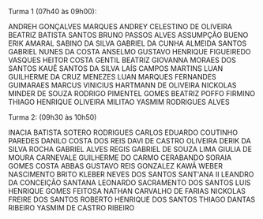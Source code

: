 Turma 1 (07h40 às 09h00):

ANDREH GONÇALVES MARQUES
ANDREY CELESTINO DE OLIVEIRA
BEATRIZ BATISTA SANTOS
BRUNO PASSOS ALVES ASSUMPÇÃO BUENO
ERIK AMARAL SABINO DA SILVA
GABRIEL DA CUNHA ALMEIDA SANTOS
GABRIEL NUNES DA COSTA ANSELMO
GUSTAVO HENRIQUE FIGUEIREDO VASQUES
HEITOR COSTA GENTIL
BEATRIZ GIOVANNA MORAES DOS SANTOS
KAUÊ SANTOS DA SILVA
LAÍS CAMPOS MARTINS
LUAN GUILHERME DA CRUZ MENEZES
LUAN MARQUES FERNANDES GUIMARAES
MARCUS VINICIUS HARTMANN DE OLIVEIRA
NICKOLAS MINDER DE SOUZA
RODRIGO PIMENTEL GOMES
BEATRIZ POFFO FIRMINO
THIAGO HENRIQUE OLIVEIRA MILITAO
YASMIM RODRIGUES ALVES

Turma 2: (09h30 às 10h50)

INACIA BATISTA SOTERO RODRIGUES
CARLOS EDUARDO COUTINHO PAREDES
DANILO COSTA DOS REIS
DAVI DE CASTRO OLIVEIRA
DERIK DA SILVA ROCHA
GABRIEL ALVES REGIS
GABRIEL DE SOUZA LIMA
GIULIA DE MOURA CARNEVALE
GUILHERME DO CARMO CERABANDO
SORAIA GOMES COSTA ABBAS
GUSTAVO REIS GONZALEZ
KAWÃ WEBER NASCIMENTO BRITO
KLEBER NEVES DOS SANTOS SANT'ANA II
LEANDRO DA CONCEIÇÃO SANTANA
LEONARDO SACRAMENTO DOS SANTOS
LUIS HENRIQUE GOMES FEITOSA
NATHAN CARVALHO DE FARIAS
NICKOLAS FREIRE DOS SANTOS
ROBERTO HENRIQUE DOS SANTOS
THIAGO DANTAS RIBEIRO
YASMIM DE CASTRO RIBEIRO
